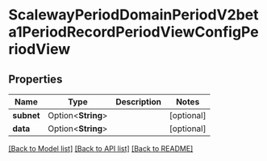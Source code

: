 # ScalewayPeriodDomainPeriodV2beta1PeriodRecordPeriodViewConfigPeriodView

## Properties

Name | Type | Description | Notes
------------ | ------------- | ------------- | -------------
**subnet** | Option<**String**> |  | [optional]
**data** | Option<**String**> |  | [optional]

[[Back to Model list]](../README.md#documentation-for-models) [[Back to API list]](../README.md#documentation-for-api-endpoints) [[Back to README]](../README.md)


